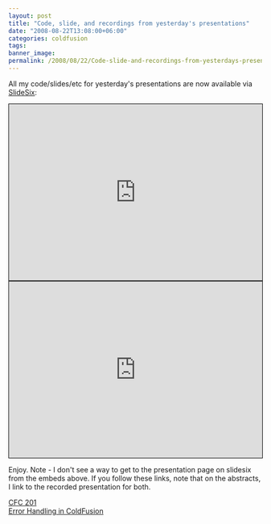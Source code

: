 ```yaml
---
layout: post
title: "Code, slide, and recordings from yesterday's presentations"
date: "2008-08-22T13:08:00+06:00"
categories: coldfusion 
tags: 
banner_image: 
permalink: /2008/08/22/Code-slide-and-recordings-from-yesterdays-presentations
---
```


All my code/slides/etc for yesterday's presentations are now available via <a href="http://www.slidesix.com">SlideSix</a>:

<iframe src="http://slidesix.com/play/Error-Handling-in-ColdFusion" style="border: 1px solid black; width:100%; height: 350px;"></iframe>

<iframe src="http://slidesix.com/play/CFC-201" style="border: 1px solid black; width:100%; height: 350px;"></iframe>

Enjoy. Note - I don't see a way to get to the presentation page on slidesix from the embeds above. If you follow these links, note that on the abstracts, I link to the recorded presentation for both.

<a href="http://slidesix.com/view/CFC-201">CFC 201</a><br/>
<a href="http://slidesix.com/view/Error-Handling-in-ColdFusion">Error Handling in ColdFusion</a>